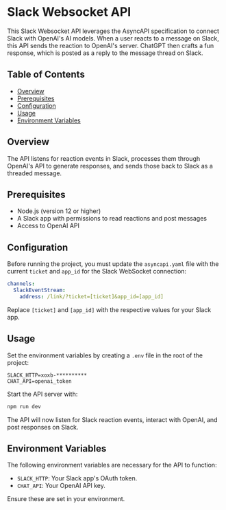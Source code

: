 # Slack Websocket API

This Slack Websocket API leverages the AsyncAPI specification to connect Slack with OpenAI's AI models. When a user reacts to a message on Slack, this API sends the reaction to OpenAI's server. ChatGPT then crafts a fun response, which is posted as a reply to the message thread on Slack.

## Table of Contents

- [Overview](#overview)
- [Prerequisites](#prerequisites)
- [Configuration](#configuration)
- [Usage](#usage)
- [Environment Variables](#environment-variables)

## Overview

The API listens for reaction events in Slack, processes them through OpenAI's API to generate responses, and sends those back to Slack as a threaded message.

## Prerequisites

- Node.js (version 12 or higher)
- A Slack app with permissions to read reactions and post messages
- Access to OpenAI API

## Configuration

Before running the project, you must update the `asyncapi.yaml` file with the current `ticket` and `app_id` for the Slack WebSocket connection:

```yaml
channels:
  SlackEventStream:
    address: /link/?ticket=[ticket]&app_id=[app_id]
```

Replace `[ticket]` and `[app_id]` with the respective values for your Slack app.

## Usage

Set the environment variables by creating a `.env` file in the root of the project:

```plaintext
SLACK_HTTP=xoxb-**********
CHAT_API=openai_token
```

Start the API server with:

```sh
npm run dev
```

The API will now listen for Slack reaction events, interact with OpenAI, and post responses on Slack.

## Environment Variables

The following environment variables are necessary for the API to function:

- `SLACK_HTTP`: Your Slack app's OAuth token.
- `CHAT_API`: Your OpenAI API key.

Ensure these are set in your environment.